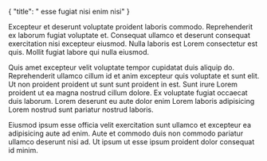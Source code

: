 {
  "title": " esse fugiat nisi enim nisi"
}

Excepteur et deserunt voluptate proident laboris commodo. Reprehenderit ex laborum fugiat voluptate et. Consequat ullamco et deserunt consequat exercitation nisi excepteur eiusmod. Nulla laboris est Lorem consectetur est quis. Mollit fugiat labore qui nulla eiusmod.

Quis amet excepteur velit voluptate tempor cupidatat duis aliquip do. Reprehenderit ullamco cillum id et anim excepteur quis voluptate et sunt elit. Ut non proident proident ut sunt sunt proident in est. Sunt irure Lorem proident ut ea magna nostrud cillum dolore. Ex voluptate fugiat occaecat duis laborum. Lorem deserunt eu aute dolor enim Lorem laboris adipisicing Lorem nostrud sunt pariatur nostrud laboris.

Eiusmod ipsum esse officia velit exercitation sunt ullamco et excepteur ea adipisicing aute ad enim. Aute et commodo duis non commodo pariatur ullamco deserunt nisi ad. Ut ipsum ut esse ipsum proident dolor consequat id minim.